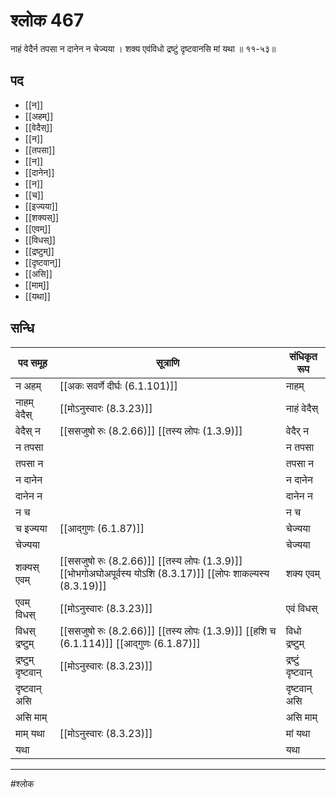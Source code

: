 # श्लोक 467

नाहं वेदैर्न तपसा न दानेन न चेज्यया ।
शक्य एवंविधो द्रष्टुं दृष्टवानसि मां यथा ॥ ११-५३॥


## पद 

- [[न]]
- [[अहम्]]
- [[वेदैस्]]
- [[न]]
- [[तपसा]]
- [[न]]
- [[दानेन]]
- [[न]]
- [[च]]
- [[इज्यया]]
- [[शक्यस्]]
- [[एवम्]]
- [[विधस्]]
- [[द्रष्टुम्]]
- [[दृष्टवान्]]
- [[असि]]
- [[माम्]]
- [[यथा]]

## सन्धि

| पद समूह | सूत्राणि | संधिकृत रूप |
| ----- | ----- | ----- |
| न अहम् |  [[अकः सवर्णे दीर्घः (6.1.101)]] | नाहम् |
| नाहम् वेदैस् |  [[मोऽनुस्वारः (8.3.23)]] | नाहं वेदैस् |
| वेदैस् न |  [[ससजुषो रुः (8.2.66)]] [[तस्य लोपः (1.3.9)]] | वेदैर् न |
| न तपसा |  | न तपसा |
| तपसा न |  | तपसा न |
| न दानेन |  | न दानेन |
| दानेन न |  | दानेन न |
| न च |  | न च |
| च इज्यया |  [[आद्गुणः (6.1.87)]] | चेज्यया |
| चेज्यया |  | चेज्यया |
| शक्यस् एवम् |  [[ससजुषो रुः (8.2.66)]] [[तस्य लोपः (1.3.9)]] [[भोभगोअघोअपूर्वस्य योऽशि (8.3.17)]] [[लोपः शाकल्यस्य (8.3.19)]] | शक्य एवम् |
| एवम् विधस् |  [[मोऽनुस्वारः (8.3.23)]] | एवं विधस् |
| विधस् द्रष्टुम् |  [[ससजुषो रुः (8.2.66)]] [[तस्य लोपः (1.3.9)]] [[हशि च (6.1.114)]] [[आद्गुणः (6.1.87)]] | विधो द्रष्टुम् |
| द्रष्टुम् दृष्टवान् |  [[मोऽनुस्वारः (8.3.23)]] | द्रष्टुं दृष्टवान् |
| दृष्टवान् असि |  | दृष्टवान् असि |
| असि माम् |  | असि माम् |
| माम् यथा |  [[मोऽनुस्वारः (8.3.23)]] | मां यथा |
| यथा |  | यथा |


---

#श्लोक
